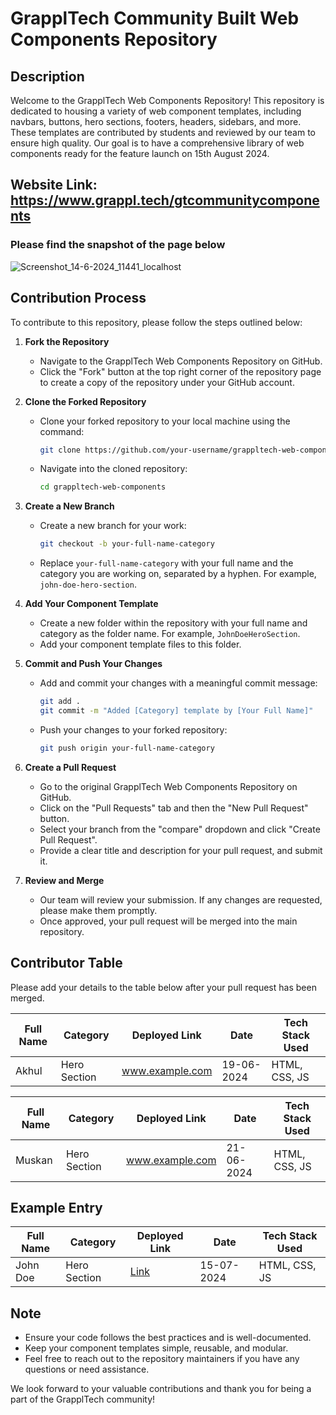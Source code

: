 # GrapplTech Community Built Web Components Repository

## Description
Welcome to the GrapplTech Web Components Repository! This repository is dedicated to housing a variety of web component templates, including navbars, buttons, hero sections, footers, headers, sidebars, and more. These templates are contributed by students and reviewed by our team to ensure high quality. Our goal is to have a comprehensive library of web components ready for the feature launch on 15th August 2024.

## Website Link: https://www.grappl.tech/gtcommunitycomponents

### Please find the snapshot of the page below

![Screenshot_14-6-2024_11441_localhost](https://github.com/GrapplTech/GrapplTech-Community-Built-Web-Components/assets/137850310/6d940d4a-c41c-4a96-8bee-fe1205a86c33)

## Contribution Process
To contribute to this repository, please follow the steps outlined below:

1. **Fork the Repository**
   - Navigate to the GrapplTech Web Components Repository on GitHub.
   - Click the "Fork" button at the top right corner of the repository page to create a copy of the repository under your GitHub account.

2. **Clone the Forked Repository**
   - Clone your forked repository to your local machine using the command:
     ```bash
     git clone https://github.com/your-username/grappltech-web-components.git
     ```
   - Navigate into the cloned repository:
     ```bash
     cd grappltech-web-components
     ```

3. **Create a New Branch**
   - Create a new branch for your work:
     ```bash
     git checkout -b your-full-name-category
     ```
   - Replace `your-full-name-category` with your full name and the category you are working on, separated by a hyphen. For example, `john-doe-hero-section`.

4. **Add Your Component Template**
   - Create a new folder within the repository with your full name and category as the folder name. For example, `JohnDoeHeroSection`.
   - Add your component template files to this folder.

5. **Commit and Push Your Changes**
   - Add and commit your changes with a meaningful commit message:
     ```bash
     git add .
     git commit -m "Added [Category] template by [Your Full Name]"
     ```
   - Push your changes to your forked repository:
     ```bash
     git push origin your-full-name-category
     ```

6. **Create a Pull Request**
   - Go to the original GrapplTech Web Components Repository on GitHub.
   - Click on the "Pull Requests" tab and then the "New Pull Request" button.
   - Select your branch from the "compare" dropdown and click "Create Pull Request".
   - Provide a clear title and description for your pull request, and submit it.

7. **Review and Merge**
   - Our team will review your submission. If any changes are requested, please make them promptly.
   - Once approved, your pull request will be merged into the main repository.

## Contributor Table
Please add your details to the table below after your pull request has been merged.

| Full Name       | Category      | Deployed Link | Date       | Tech Stack Used |
| --------------- | ------------- | --------------|------------|-----------------|
| Akhul  | Hero Section | www.example.com   | 19-06-2024 | HTML, CSS, JS   |


| Full Name       | Category      | Deployed Link | Date       | Tech Stack Used |
| --------------- | ------------- | --------------|------------|-----------------|
| Muskan   | Hero Section | www.example.com   | 21-06-2024 | HTML, CSS, JS   |

## Example Entry
| Full Name       | Category      | Deployed Link | Date       | Tech Stack Used |
| --------------- | ------------- | --------------|------------|-----------------|
| John Doe        | Hero Section  | [Link](https://example.com) | 15-07-2024 | HTML, CSS, JS   |

## Note
- Ensure your code follows the best practices and is well-documented.
- Keep your component templates simple, reusable, and modular.
- Feel free to reach out to the repository maintainers if you have any questions or need assistance.

We look forward to your valuable contributions and thank you for being a part of the GrapplTech community!
